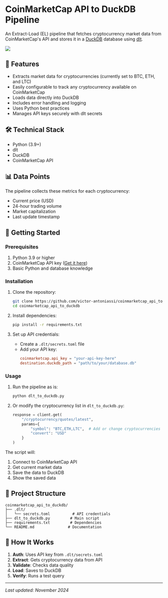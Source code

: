 # CoinMarketCap API to DuckDB Pipeline

An Extract-Load (EL) pipeline that fetches cryptocurrency market data from CoinMarketCap's API and stores it in a [DuckDB](https://github.com/duckdb/duckdb) database using [dlt](https://github.com/dlt-hub/dlt).

![](https://cdn.some.pics/antoniassi/674796b3e5e93.png)

## 🎯 Features

- Extracts market data for cryptocurrencies (currently set to BTC, ETH, and LTC)
- Easily configurable to track any cryptocurrency available on CoinMarketCap
- Loads data directly into DuckDB 
- Includes error handling and logging
- Uses Python best practices
- Manages API keys securely with dlt secrets

## 🛠️ Technical Stack

- Python (3.9+)
- dlt
- DuckDB
- CoinMarketCap API

## 📊 Data Points

The pipeline collects these metrics for each cryptocurrency:
- Current price (USD)
- 24-hour trading volume
- Market capitalization
- Last update timestamp

## 🚀 Getting Started

### Prerequisites

1. Python 3.9 or higher
2. CoinMarketCap API key ([Get it here](https://coinmarketcap.com/api/))
3. Basic Python and database knowledge

### Installation

1. Clone the repository:
   ```bash
   git clone https://github.com/victor-antoniassi/coinmarketcap_api_to_duckdb.git
   cd coinmarketcap_api_to_duckdb
   ```

2. Install dependencies:
   ```bash
   pip install -r requirements.txt
   ```

3. Set up API credentials:
   - Create a `.dlt/secrets.toml` file
   - Add your API key:
     ```toml
     coinmarketcap.api_key = "your-api-key-here"
     destination.duckdb_path = "path/to/your/database.db"
     ```

### Usage

1. Run the pipeline as is:
   ```bash
   python dlt_to_duckdb.py
   ```

2. Or modify the cryptocurrency list in `dlt_to_duckdb.py`:
   ```python
   response = client.get(
       "/cryptocurrency/quotes/latest",
       params={
           "symbol": "BTC,ETH,LTC",  # Add or change cryptocurrencies here
           "convert": "USD"
       }
   )
   ```

The script will:
1. Connect to CoinMarketCap API
2. Get current market data
3. Save the data to DuckDB
4. Show the saved data

## 📁 Project Structure

```
coinmarketcap_api_to_duckdb/
├── .dlt/
│   └── secrets.toml          # API credentials
├── dlt_to_duckdb.py         # Main script
├── requirements.txt         # Dependencies
└── README.md               # Documentation
```

## 🔄 How It Works

1. **Auth**: Uses API key from `.dlt/secrets.toml`
2. **Extract**: Gets cryptocurrency data from API
3. **Validate**: Checks data quality
4. **Load**: Saves to DuckDB
5. **Verify**: Runs a test query

---

*Last updated: November 2024*

